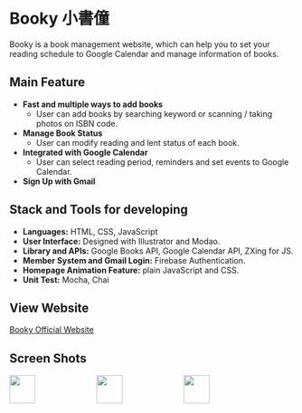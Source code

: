 # Booky 小書僮
Booky is a book management website, which can help you to set your reading schedule to Google Calendar and manage information of books.

## Main Feature
* **Fast and multiple ways to add books**
  * User can add books by searching keyword or scanning / taking photos on ISBN code.
* **Manage Book Status**
  * User can modify reading and lent status of each book.
* **Integrated with Google Calendar**
  * User can select reading period, reminders and set events to Google Calendar.
* **Sign Up with Gmail**

## Stack and Tools for developing
* **Languages:** HTML, CSS, JavaScript
* **User Interface:** Designed with Illustrator and Modao.
* **Library and APIs:** Google Books API, Google Calendar API, ZXing for JS.
* **Member System and Gmail Login:** Firebase Authentication.
* **Homepage Animation Feature:** plain JavaScript and CSS.
* **Unit Test:** Mocha, Chai

## View Website
[Booky Official Website](https://booky-217508.firebaseapp.com/)

## Screen Shots
<img align="left" width="30%" height="50px" src="https://i.imgur.com/6PHcYB5.png">
<span>&nbsp&nbsp</span>
<img align="left" width="30%" height="50px" src="https://i.imgur.com/OdVCCVm.png">
<span>&nbsp&nbsp</span>
<img align="left" width="30%" height="50px" src="https://i.imgur.com/UWdrIdM.png">


